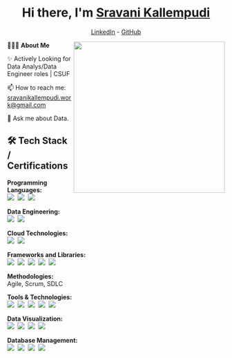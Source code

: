 <h1 align="center"> Hi there, I'm <a href="https://www.linkedin.com/in/sravani-kallempudi-86680b190/">Sravani Kallempudi</a> </h1>

<!--- Adding Header Elements -->
<p align="center">
  <a href="https://www.linkedin.com/in/sravani-kallempudi-86680b190/">LinkedIn</a> - 
  <a href="https://github.com/Sravani-Kallempudi">GitHub</a>
</p>

👨🏻‍💻 **About Me**<img src="https://raw.githubusercontent.com/sanjay-kv/sanjay-kv/main/Assets/illustration.png" min-width="300px" max-width="300px" width="350px" align="right"> 

✨ Actively Looking for Data Analys/Data Engineer roles | CSUF <br>

📫 How to reach me: sravanikallempudi.work@gmail.com<br>

💬 Ask me about Data.<br>
<!--- Adding Tech Stack open Section -->

## 🛠 Tech Stack / Certifications
**Programming Languages:**  
<img src="https://img.shields.io/badge/-Python-437CAC?logo=python&logoColor=white&style=flat">&nbsp;
<img src="https://img.shields.io/badge/-SQL-4479A1?logo=postgresql&logoColor=white&style=flat">&nbsp;
<img src="https://img.shields.io/badge/-C-555555?logo=c&logoColor=white&style=flat">&nbsp;

**Data Engineering:**  
<img src="https://img.shields.io/badge/-AWS%20Glue-F09600?logo=amazon-aws&logoColor=white&style=flat">&nbsp;
<img src="https://img.shields.io/badge/-AWS%20Lambda-FF9900?logo=aws-lambda&logoColor=white&style=flat">&nbsp;

**Cloud Technologies:**  
<img src="https://img.shields.io/badge/-AWS-232F3E?logo=amazonaws&logoColor=white&style=flat">&nbsp;
<img src="https://img.shields.io/badge/-Azure-0089D6?logo=microsoftazure&logoColor=white&style=flat">&nbsp;

**Frameworks and Libraries:**   
<img src="https://img.shields.io/badge/-Django-092E20?logo=django&logoColor=white&style=flat">&nbsp;
<img src="https://img.shields.io/badge/-Flask-000000?logo=flask&logoColor=white&style=flat">&nbsp;
<img src="https://img.shields.io/badge/-Pandas-150455?logo=pandas&logoColor=white&style=flat">&nbsp;
<img src="https://img.shields.io/badge/-NumPy-013243?logo=numpy&logoColor=white&style=flat">&nbsp;
<img src="https://img.shields.io/badge/-PySpark-E25A1C?logo=apachespark&logoColor=white&style=flat">&nbsp;

**Methodologies:**  
Agile, Scrum, SDLC

**Tools & Technologies:**  
<img src="https://img.shields.io/badge/-Git-F05032?logo=git&logoColor=white&style=flat">&nbsp;
<img src="https://img.shields.io/badge/-Jenkins-D24939?logo=jenkins&logoColor=white&style=flat">&nbsp;
<img src="https://img.shields.io/badge/-Docker-2496ED?logo=docker&logoColor=white&style=flat">&nbsp;
<img src="https://img.shields.io/badge/-Kubernetes-326CE5?logo=kubernetes&logoColor=white&style=flat">&nbsp;
<img src="https://img.shields.io/badge/-Snowflake-56B9EB?logo=snowflake&logoColor=white&style=flat">&nbsp;

**Data Visualization:**  
<img src="https://img.shields.io/badge/-PowerBI-F2C811?logo=powerbi&logoColor=white&style=flat">&nbsp;
<img src="https://img.shields.io/badge/-Tableau-E97627?logo=tableau&logoColor=white&style=flat">&nbsp;
<img src="https://img.shields.io/badge/-Excel-217346?logo=microsoftexcel&logoColor=white&style=flat">&nbsp;
<img src="https://img.shields.io/badge/-Cognos-052F4F?style=flat">&nbsp;

**Database Management:**  
<img src="https://img.shields.io/badge/-MySQL-4479A1?logo=mysql&logoColor=white&style=flat">&nbsp;
<img src="https://img.shields.io/badge/-PostgreSQL-336791?logo=postgresql&logoColor=white&style=flat">&nbsp;
<img src="https://img.shields.io/badge/-MongoDB-47A248?logo=mongodb&logoColor=white&style=flat">&nbsp;
<img src="https://img.shields.io/badge/-DynamoDB-4053D6?logo=amazondynamodb&logoColor=white&style=flat">&nbsp;

